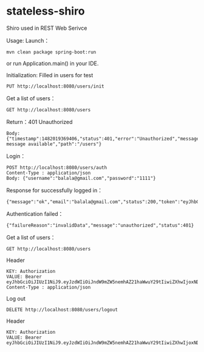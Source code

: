 # stateless-shiro
Shiro used in REST Web Serivce

Usage:
Launch：
```
mvn clean package spring-boot:run
```
or run Application.main() in your IDE.

Initialization: Filled in users for test
````
PUT http://localhost:8080/users/init
````

Get a list of users：
```
GET http://localhost:8080/users
```
Return：401 Unauthorized
```
Body: {"timestamp":1482019369406,"status":401,"error":"Unauthorized","message":"No message available","path":"/users"}
```

Login：
```
POST http://localhost:8080/users/auth
Content-Type : application/json
Body: {"username":"balala@gmail.com","password":"1111"}
```
Response for successfully logged in：
```
{"message":"ok","email":"balala@gmail.com","status":200,"token":"eyJhbGciOiJIUzI1NiJ9.eyJzdWIiOiJndW9mZW5nemhAZ21haWwuY29tIiwiZXhwIjoxNDg0NTgyNDAwfQ.BAr84eeVU0Thq4Y5bAc4gNdJw8l8nwjN1Vvrvmf1M94"}
```

Authentication failed：
```
{"failureReason":"invalidData","message":"unauthorized","status":401}
```

Get a list of users：
```
GET http://localhost:8080/users
```
Header
```
KEY: Authorization
VALUE: Bearer eyJhbGciOiJIUzI1NiJ9.eyJzdWIiOiJndW9mZW5nemhAZ21haWwuY29tIiwiZXhwIjoxNDg0NTgyNDAwfQ.BAr84eeVU0Thq4Y5bAc4gNdJw8l8nwjN1Vvrvmf1M94
Content-Type : application/json
```
Log out
```
DELETE http://localhost:8080/users/logout
```
Header
```
KEY: Authorization
VALUE: Bearer eyJhbGciOiJIUzI1NiJ9.eyJzdWIiOiJndW9mZW5nemhAZ21haWwuY29tIiwiZXhwIjoxNDg0NTgyNDAwfQ.BAr84eeVU0Thq4Y5bAc4gNdJw8l8nwjN1Vvrvmf1M94
```
